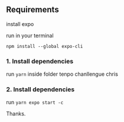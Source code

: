 

## Requirements

install expo

run in your terminal

`npm install --global expo-cli`

### 1. Install dependencies

run `yarn` inside folder tenpo chanllengue chris

### 2. Install dependencies

run `yarn expo start -c`


Thanks. 
